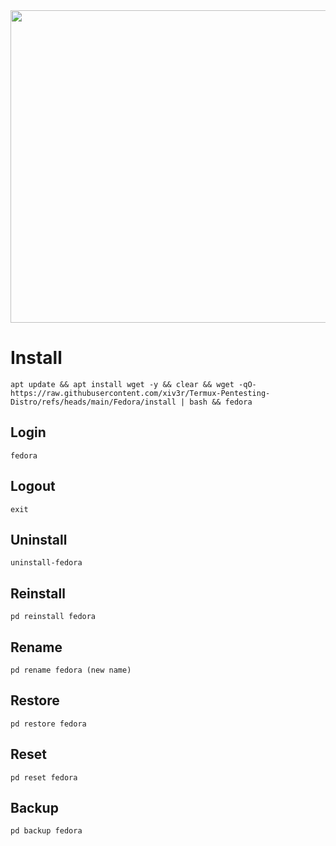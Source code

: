 <img width="800" height="500" src="https://github.com/xiv3r/Termux-Pentesting-Distro/blob/main/Fedora/fedora.png">

# Install
```
apt update && apt install wget -y && clear && wget -qO- https://raw.githubusercontent.com/xiv3r/Termux-Pentesting-Distro/refs/heads/main/Fedora/install | bash && fedora 
```
## Login
```
fedora 
```
## Logout
```
exit
```
## Uninstall
```
uninstall-fedora
```
## Reinstall
```
pd reinstall fedora
```
## Rename
```
pd rename fedora (new name)
```
## Restore
```
pd restore fedora
```
## Reset 
```
pd reset fedora
```
## Backup 
```
pd backup fedora
```
